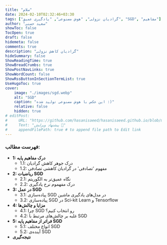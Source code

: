 ```yaml
---
title: "سلام"
date: 2024-02-10T02:32:46+03:30
tags: ["گرادیان نزولی", "هوش مصنوعی", "یادگیری عمیق", "SGD", "مفاهیم"]
author: "سعید حسنی"
showToc: false
TocOpen: true
draft: false
hidemeta: false
comments: true
description: "گرادیان کاهش نزولی"
hideSummary: false
ShowReadingTime: true
ShowBreadCrumbs: true
ShowPostNavLinks: true
ShowWordCount: false
ShowRssButtonInSectionTermList: true
UseHugoToc: true
cover:
    image: "./images/sgd.webp"
    alt: "SGD"
    caption: "این عکس با هوش مصنوعی تولید شده :)" 
    relative: false
    hidden: true
# editPost:
#     URL: "https://github.com/hasanisaeed/hasanisaeed.github.io/blob/main/content"
#     Text: "پیشنهاد ویرایش 🤗"
#     appendFilePath: true # to append file path to Edit link
---
```

### فهرست مطالب:
- **1: درک مفاهیم پایه**
  - 1.1: درک جوهر کاهش گرادیان
  - 1.2: مفهوم 'تصادفی' در گرادیان کاهشی تصادفی
- **2: ریاضیات SGD**
  - 2.1: نگاه عمیق‌تر به الگوریتم
  - 2.2: درک مفهموم نرخ یادگیری
- **3: در عمل SGD**
  - 3.1: پیاده‌سازی SGD در مدل‌های یادگیری ماشین
  - 3.2: پیاده‌سازی SGD در Sci-kit Learn و Tensorflow
- **4: مزایا و چالش‌ها**
  - 4.1: چرا SGD رو انتخاب کنیم؟
  - 4.2: غلبه بر چالش‌های مرتبط با SGD
- **5: فراتر از مفاهیم پایه SGD**
  - 5.1: انواع مختلف SGD
  - 5.2: آینده‌ی SGD
- **نتیجه‌گیری**
